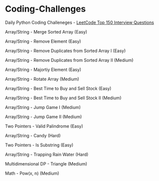 # Coding-Challenges

Daily Python Coding Challeneges - [LeetCode Top 150 Interview Questions](https://leetcode.com/studyplan/top-interview-150/)

Array/String - Merge Sorted Array (Easy)

Array/String - Remove Element (Easy)

Array/String - Remove Duplicates from Sorted Array I (Easy)

Array/String - Remove Duplicates from Sorted Array II (Medium)

Array/String - Majortiy Element (Easy)

Array/String - Rotate Array (Medium)

Array/String - Best Time to Buy and Sell Stock (Easy)

Array/String - Best Time to Buy and Sell Stock II (Medium)

Array/String - Jump Game I (Medium)

Array/String - Jump Game II (Medium)

Two Pointers - Valid Palindrome (Easy)

Array/String - Candy (Hard)

Two Pointers - Is Substring (Easy)

Array/String - Trapping Rain Water (Hard)

Multidimensional DP - Triangle (Medium)

Math - Pow(x, n) (Medium)